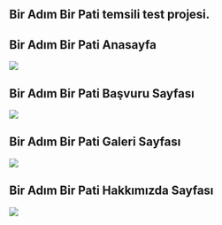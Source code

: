 
## Bir Adım Bir Pati temsili test projesi.


## Bir Adım Bir Pati Anasayfa
<img src="https://img.imgyukle.com/2023/06/20/rj73MI.png">

## Bir Adım Bir Pati Başvuru Sayfası
<img src="https://img.imgyukle.com/2023/06/20/rj72fH.png">

## Bir Adım Bir Pati Galeri Sayfası
<img src="https://img.imgyukle.com/2023/06/20/rj7eB1.png">

## Bir Adım Bir Pati Hakkımızda Sayfası
<img src="https://img.imgyukle.com/2023/06/20/rj7WSA.png">

